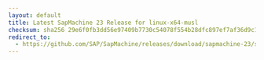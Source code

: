 ```yaml
---
layout: default
title: Latest SapMachine 23 Release for linux-x64-musl
checksum: sha256 29e6f0fb3dd56e97409b7730c54078f554b28dfc897ef7af36d9c1e8a43c2d42
redirect_to:
  - https://github.com/SAP/SapMachine/releases/download/sapmachine-23/sapmachine-jre-23_linux-x64-musl_bin.tar.gz
---
```

